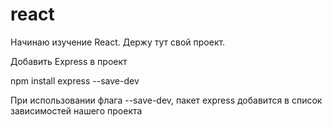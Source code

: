 # react

Начинаю изучение React.
Держу тут свой проект.

Добавить Express в проект

npm install express --save-dev

При использовании флага --save-dev, пакет express добавится в список зависимостей нашего проекта